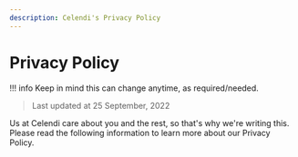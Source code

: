 ```yaml
---
description: Celendi's Privacy Policy
---
```

# Privacy Policy
!!! info
    Keep in mind this can change anytime, as required/needed.

> Last updated at 25 September, 2022

Us at Celendi care about you and the rest, so that's why we're writing this. Please
read the following information to learn more about our Privacy Policy.